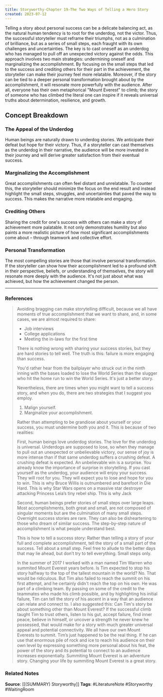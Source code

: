 ```yaml
---
title: Storyworthy-Chapter 19-The Two Ways of Telling a Hero Story
created: 2023-07-12
---
```


Telling a story about personal success can be a delicate balancing act, as the natural human tendency is to root for the underdog, not the victor. Thus, the successful storyteller must reframe their triumphs, not as a culmination of brilliance, but as a series of small steps, each fraught with its own challenges and uncertainties. The key is to cast oneself as an underdog who has managed to pull off an unexpected victory against the odds. This approach involves two main strategies: undermining oneself and marginalizing the accomplishment. By focusing on the small steps that led to the success and crediting others for their part in the achievement, the storyteller can make their journey feel more relatable. Moreover, if the story can be tied to a deeper personal transformation brought about by the accomplishment, it will resonate more powerfully with the audience. After all, everyone has their own metaphorical "Mount Everest" to climb; the story of someone who has climbed the literal one can inspire if it reveals universal truths about determination, resilience, and growth.

## Concept Breakdown

### The Appeal of the Underdog
Human beings are naturally drawn to underdog stories. We anticipate their defeat but hope for their victory. Thus, if a storyteller can cast themselves as the underdog in their narrative, the audience will be more invested in their journey and will derive greater satisfaction from their eventual success.

### Marginalizing the Accomplishment
Great accomplishments can often feel distant and unrelatable. To counter this, the storyteller should minimize the focus on the end result and instead highlight the small steps, struggles, and uncertainties that paved the way to success. This makes the narrative more relatable and engaging.

### Crediting Others
Sharing the credit for one's success with others can make a story of achievement more palatable. It not only demonstrates humility but also paints a more realistic picture of how most significant accomplishments come about – through teamwork and collective effort.

### Personal Transformation
The most compelling stories are those that involve personal transformation. If the storyteller can show how their accomplishment led to a profound shift in their perspective, beliefs, or understanding of themselves, the story will resonate more deeply with the audience. It's not just about what was achieved, but how the achievement changed the person.

--- 
### References

> Avoiding bragging can make storytelling difficult, because we all have moments of true accomplishment that we want to share, and, in some cases, we are almost required to share:
> 
> - Job interviews
> - College applications
> - Meeting the in-laws for the first time 
> 
> There is nothing wrong with sharing your success stories, but they are hard stories to tell well. The truth is this: failure is more engaging than success.
> 
> You'd rather hear from the ballplayer who struck out in the ninth inning with the bases loaded to lose the World Series than the slugger who hit the home run to win the World Series. It's just a better story. 
> 
> Nevertheless, there are times when you might want to tell a success story, and when you do, there are two strategies that I suggest you employ.
> 1. Malign yourself.
> 2. Marginalize your accomplishment. 
> 
> Rather than attempting to be grandiose about yourself or your success, you must undermine both you and it. This is because of two realities: 
> 
> First, human beings love underdog stories. The love for the underdog is universal. Underdogs are supposed to lose, so when they manage to pull out an unexpected or unbelievable victory, our sense of joy is more intense than if that same underdog suffers a crushing defeat. A crushing defeat is expected. An unbelievable win is a surprise. You already know the importance of surprise in storytelling. If you cast yourself as the underdog, your audience will enjoy your success. They will root for you. They will expect you to lose and hope for you to win. This is why Bruce Willis is outnumbered and barefoot in Die Hard. This is why Star Wars opens on a massive star destroyer attacking Princess Leia’s tiny rebel ship. This is why Jack
> 
> Second, human beings prefer stories of small steps over large leaps. Most accomplishments, both great and small, are not composed of singular moments but are the culmination of many small steps. Overnight success stories are rare. They can also be disheartening to those who dream of similar success. The step-by-step nature of accomplishment is what people understand best. 
> 
> This is how to tell a success story: Rather than telling a story of your full and complete accomplishment, tell the story of a small part of the success. Tell about a small step. Feel free to allude to the better days that may lie ahead, but don’t try to tell everything. Small steps only.
> 
> In the summer of 2017 I worked with a man named Tim Warren who summited Mount Everest years before. Is Tim expected to stop his story halfway to the top of the tallest mountain in the world? No. That would be ridiculous. But Tim also failed to reach the summit on his first attempt, and he certainly didn't reach the top on his own. He was part of a climbing team. By passing on some of the credit to the teammates who made his climb possible, and by highlighting his initial failure, Tim can tell the story of his ascent in a way that an audience can relate and connect to. I also suggested this: Can Tim's story be about something other than Mount Everest? If the successful climb taught Tim to trust others, listen to his gut, accept failure, find inner peace, believe in himself, or uncover a strength he never knew he possessed, that would make for a story with much greater universal appeal and potential connectivity. We all have our own Mount Everests to summit. Tim’s just happened to be the real thing. If he can use that enormous pile of rock and ice to reach his audience on their own level by expressing something more personal about his feat, the power of the story and its potential to connect to an audience increases exponentially. Summiting Mount Everest is an adventure story. Changing your life by summiting Mount Everest is a great story.

### Related Notes
**Source**: [[(SUMMARY) Storyworthy]]
**Tags**: #LiteratureNote #Storyworthy #WaitingRoom 